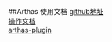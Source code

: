 ##Arthas 使用文档 
 [github地址](https://github.com/alibaba/arthas/blob/master/README_CN.md)   
 [操作文档](https://alibaba.github.io/arthas/arthas-tutorials?language=cn)  
 [arthas-plugin](https://github.com/WangJi92/arthas-idea-plugin)
  